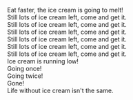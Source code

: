 Eat faster, the ice cream is going to melt!\
Still lots of ice cream left, come and get it.\
Still lots of ice cream left, come and get it.\
Still lots of ice cream left, come and get it.\
Still lots of ice cream left, come and get it.\
Still lots of ice cream left, come and get it.\
Still lots of ice cream left, come and get it.\
Ice cream is running low!\
Going once!\
Going twice!\
Gone!\
Life without ice cream isn't the same.
